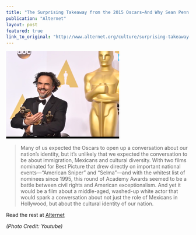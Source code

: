 ```yaml
---
title: "The Surprising Takeaway from the 2015 Oscars—And Why Sean Penn's Joke Fell Flat"
publication: "Alternet"
layout: post
featured: true
link_to_original: "http://www.alternet.org/culture/surprising-takeaway-2015-oscars-and-why-sean-penns-joke-fell-flat"
---
```

![](/assets/img/innaritu.png)

> Many of us expected the Oscars to open up a conversation about our nation’s identity, but it’s unlikely that we expected the conversation to be about immigration, Mexicans and cultural diversity. With two films nominated for Best Picture that drew directly on important national events—“American Sniper” and “Selma”—and with the whitest list of nominees since 1995, this round of Academy Awards seemed to be a battle between civil rights and American exceptionalism. And yet it would be a film about a middle-aged, washed-up white actor that would spark a conversation about not just the role of Mexicans in Hollywood, but about the cultural identity of our nation.

Read the rest at [Alternet](http://www.alternet.org/culture/surprising-takeaway-2015-oscars-and-why-sean-penns-joke-fell-flat)

_(Photo Credit: Youtube)_

